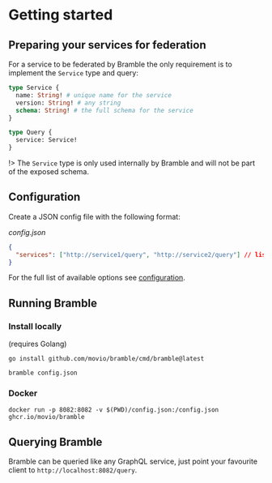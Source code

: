 # Getting started

## Preparing your services for federation

For a service to be federated by Bramble the only requirement is to implement the `Service` type and query:

```graphql
type Service {
  name: String! # unique name for the service
  version: String! # any string
  schema: String! # the full schema for the service
}

type Query {
  service: Service!
}
```

!> The `Service` type is only used internally by Bramble and will not be part of the exposed schema.

## Configuration

Create a JSON config file with the following format:

_config.json_

```json
{
  "services": ["http://service1/query", "http://service2/query"] // list of services to federate
}
```

For the full list of available options see [configuration](configuration.md).

## Running Bramble

### Install locally

(requires Golang)

```
go install github.com/movio/bramble/cmd/bramble@latest
```

```
bramble config.json
```

### Docker

```
docker run -p 8082:8082 -v $(PWD)/config.json:/config.json ghcr.io/movio/bramble
```

## Querying Bramble

Bramble can be queried like any GraphQL service, just point your favourite
client to `http://localhost:8082/query`.
